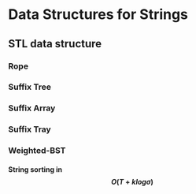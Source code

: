 # Data Structures for Strings

## STL data structure
### Rope

### Suffix Tree 
### Suffix Array
### Suffix Tray
### Weighted-BST
#### String sorting in $$O(T+klog\sigma)$$

